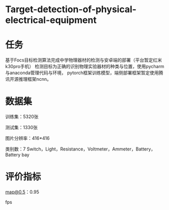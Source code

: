 # Target-detection-of-physical-electrical-equipment
任务
==
基于Focs目标检测算法完成中学物理器材的检测与安卓端的部署（平台暂定红米k30pro手机）
检测目标为正确的识别物理实验器材的种类与位置，使用pycharm与anaconda管理代码与环境，
pytorch框架训练模型，端侧部署框架暂定使用腾讯开源推理框架ncnn。

数据集
==

训练集：5320张

测试集：1330张

图片分辨率：416*416

类别数：7 Switch，Light，Resistance，Voltmeter，Ammeter，Battery，Battery bay

评价指标
==
map@0.5：0.95

fps


 

